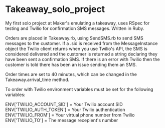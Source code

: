# Takeaway_solo_project
My first solo project at Maker's emulating a takeaway, uses RSpec for testing and Twilio for confirmation SMS messages. Written in Ruby.

Orders are placed in Takeaway.rb, using SendSMS.rb to send SMS messages to the customer. If a .sid is received from the MessageInstance object the Twilio client returns when you use Twilio's API, the SMS is considered delivered and the customer is returned a string declaring they have been sent a confirmation SMS. If there is an error with Twilio then the customer is told there has been an issue sending them an SMS.

Order times are set to 40 minutes, which can be changed in the Takeaway.arrival_time method.

To order with Twilio environment variables must be set for the following variables:

ENV['TWILIO_ACCOUNT_SID'] = Your Twilio account SID
ENV['TWILIO_AUTH_TOKEN'] = Your Twilio authentication
ENV['TWILIO_FROM'] = Your virtual phone number from Twilio
ENV['TWILIO_TO'] = The message recepient's number
